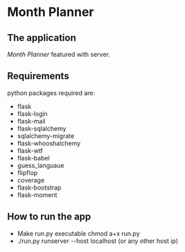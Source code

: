 # Month Planner

## The application
*Month Planner* featured with server.

## Requirements

python packages required are:

- flask
- flask-login
- flask-mail
- flask-sqlalchemy
- sqlalchemy-migrate
- flask-whooshalchemy
- flask-wtf
- flask-babel
- guess_languaue
- flipflop
- coverage
- flask-bootstrap
- flask-moment

## How to run the app

- Make run.py executable
    chmod a+x run.py
- ./run.py runserver --host localhost (or any other host ip)
